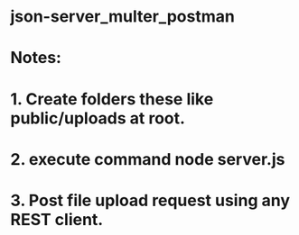 # json-server_multer_postman

# Notes:
# 1. Create folders these like public/uploads at root.
# 2. execute command node server.js
# 3. Post file upload request using any REST client.
